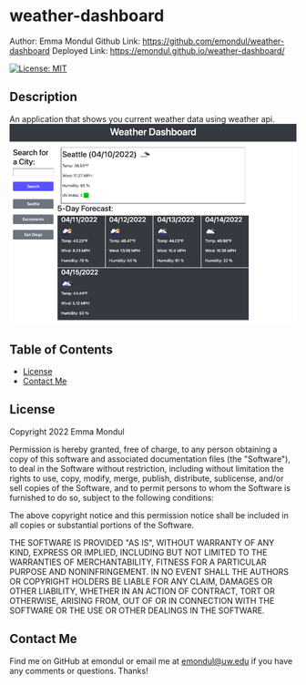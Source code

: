 # weather-dashboard

Author: Emma Mondul
Github Link: https://github.com/emondul/weather-dashboard
Deployed Link: https://emondul.github.io/weather-dashboard/

[![License: MIT](https://img.shields.io/badge/License-MIT-yellow.svg)](https://opensource.org/licenses/MIT)

## Description

An application that shows you current weather data using weather api.
![screenshot](/screenshot.png?raw=true "Screenshot")

## Table of Contents

- [License](#license)
- [Contact Me](#contact-me)

## License

Copyright 2022 Emma Mondul

Permission is hereby granted, free of charge, to any person obtaining a copy of this software and associated documentation files (the "Software"), to deal in the Software without restriction, including without limitation the rights to use, copy, modify, merge, publish, distribute, sublicense, and/or sell copies of the Software, and to permit persons to whom the Software is furnished to do so, subject to the following conditions:

The above copyright notice and this permission notice shall be included in all copies or substantial portions of the Software.

THE SOFTWARE IS PROVIDED "AS IS", WITHOUT WARRANTY OF ANY KIND, EXPRESS OR IMPLIED, INCLUDING BUT NOT LIMITED TO THE WARRANTIES OF MERCHANTABILITY, FITNESS FOR A PARTICULAR PURPOSE AND NONINFRINGEMENT. IN NO EVENT SHALL THE AUTHORS OR COPYRIGHT HOLDERS BE LIABLE FOR ANY CLAIM, DAMAGES OR OTHER LIABILITY, WHETHER IN AN ACTION OF CONTRACT, TORT OR OTHERWISE, ARISING FROM, OUT OF OR IN CONNECTION WITH THE SOFTWARE OR THE USE OR OTHER DEALINGS IN THE SOFTWARE.

## Contact Me

Find me on GitHub at emondul or email me at emondul@uw.edu if you have any comments or questions. Thanks!
